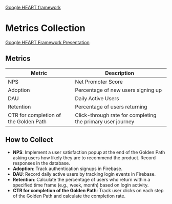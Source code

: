 [Google HEART framework](https://docs.google.com/presentation/d/15eCHSK0DUnF00R8eA2oMMlL9oRtyf8p_ZvA5GdR2UKw/edit?usp=sharing)

# Metrics Collection

[Google HEART Framework Presentation](link-to-google-slide)

## Metrics

| Metric           | Description                          |
|------------------|--------------------------------------|
| NPS              | Net Promoter Score                   |
| Adoption         | Percentage of new users signing up   |
| DAU              | Daily Active Users                   |
| Retention        | Percentage of users returning        |
| CTR for completion of the Golden Path | Click-through rate for completing the primary user journey |

## How to Collect

- **NPS**: Implement a user satisfaction popup at the end of the Golden Path asking users how likely they are to recommend the product. Record responses in the database.
- **Adoption**: Track authentication signups in Firebase.
- **DAU**: Record daily active users by tracking login events in Firebase.
- **Retention**: Calculate the percentage of users who return within a specified time frame (e.g., week, month) based on login activity.
- **CTR for completion of the Golden Path**: Track user clicks on each step of the Golden Path and calculate the completion rate.

